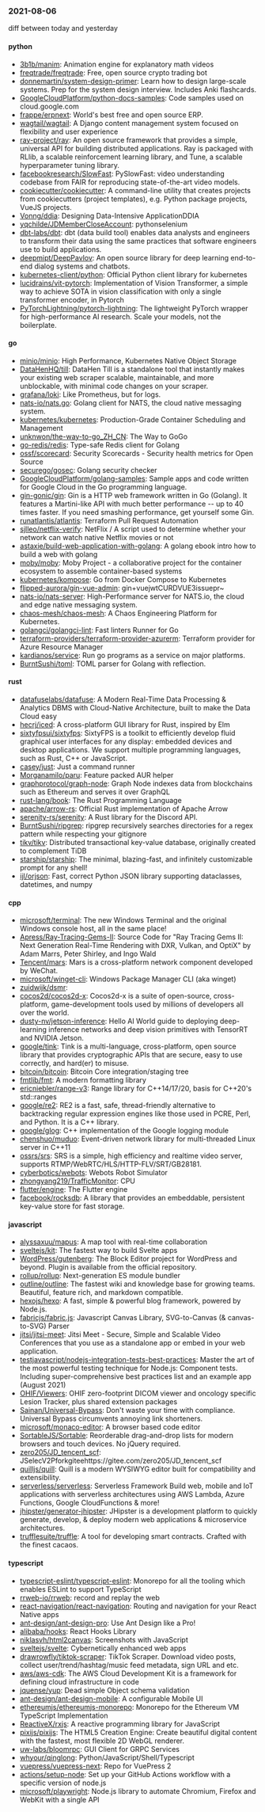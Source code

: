### 2021-08-06
diff between today and yesterday

#### python
* [3b1b/manim](https://github.com/3b1b/manim): Animation engine for explanatory math videos
* [freqtrade/freqtrade](https://github.com/freqtrade/freqtrade): Free, open source crypto trading bot
* [donnemartin/system-design-primer](https://github.com/donnemartin/system-design-primer): Learn how to design large-scale systems. Prep for the system design interview. Includes Anki flashcards.
* [GoogleCloudPlatform/python-docs-samples](https://github.com/GoogleCloudPlatform/python-docs-samples): Code samples used on cloud.google.com
* [frappe/erpnext](https://github.com/frappe/erpnext): World's best free and open source ERP.
* [wagtail/wagtail](https://github.com/wagtail/wagtail): A Django content management system focused on flexibility and user experience
* [ray-project/ray](https://github.com/ray-project/ray): An open source framework that provides a simple, universal API for building distributed applications. Ray is packaged with RLlib, a scalable reinforcement learning library, and Tune, a scalable hyperparameter tuning library.
* [facebookresearch/SlowFast](https://github.com/facebookresearch/SlowFast): PySlowFast: video understanding codebase from FAIR for reproducing state-of-the-art video models.
* [cookiecutter/cookiecutter](https://github.com/cookiecutter/cookiecutter): A command-line utility that creates projects from cookiecutters (project templates), e.g. Python package projects, VueJS projects.
* [Vonng/ddia](https://github.com/Vonng/ddia): Designing Data-Intensive ApplicationDDIA
* [yqchilde/JDMemberCloseAccount](https://github.com/yqchilde/JDMemberCloseAccount): pythonselenium 
* [dbt-labs/dbt](https://github.com/dbt-labs/dbt): dbt (data build tool) enables data analysts and engineers to transform their data using the same practices that software engineers use to build applications.
* [deepmipt/DeepPavlov](https://github.com/deepmipt/DeepPavlov): An open source library for deep learning end-to-end dialog systems and chatbots.
* [kubernetes-client/python](https://github.com/kubernetes-client/python): Official Python client library for kubernetes
* [lucidrains/vit-pytorch](https://github.com/lucidrains/vit-pytorch): Implementation of Vision Transformer, a simple way to achieve SOTA in vision classification with only a single transformer encoder, in Pytorch
* [PyTorchLightning/pytorch-lightning](https://github.com/PyTorchLightning/pytorch-lightning): The lightweight PyTorch wrapper for high-performance AI research. Scale your models, not the boilerplate.

#### go
* [minio/minio](https://github.com/minio/minio): High Performance, Kubernetes Native Object Storage
* [DataHenHQ/till](https://github.com/DataHenHQ/till): DataHen Till is a standalone tool that instantly makes your existing web scraper scalable, maintainable, and more unblockable, with minimal code changes on your scraper.
* [grafana/loki](https://github.com/grafana/loki): Like Prometheus, but for logs.
* [nats-io/nats.go](https://github.com/nats-io/nats.go): Golang client for NATS, the cloud native messaging system.
* [kubernetes/kubernetes](https://github.com/kubernetes/kubernetes): Production-Grade Container Scheduling and Management
* [unknwon/the-way-to-go_ZH_CN](https://github.com/unknwon/the-way-to-go_ZH_CN): The Way to GoGo 
* [go-redis/redis](https://github.com/go-redis/redis): Type-safe Redis client for Golang
* [ossf/scorecard](https://github.com/ossf/scorecard): Security Scorecards - Security health metrics for Open Source
* [securego/gosec](https://github.com/securego/gosec): Golang security checker
* [GoogleCloudPlatform/golang-samples](https://github.com/GoogleCloudPlatform/golang-samples): Sample apps and code written for Google Cloud in the Go programming language.
* [gin-gonic/gin](https://github.com/gin-gonic/gin): Gin is a HTTP web framework written in Go (Golang). It features a Martini-like API with much better performance -- up to 40 times faster. If you need smashing performance, get yourself some Gin.
* [runatlantis/atlantis](https://github.com/runatlantis/atlantis): Terraform Pull Request Automation
* [sjlleo/netflix-verify](https://github.com/sjlleo/netflix-verify): NetFlix / A script used to determine whether your network can watch native Netflix movies or not
* [astaxie/build-web-application-with-golang](https://github.com/astaxie/build-web-application-with-golang): A golang ebook intro how to build a web with golang
* [moby/moby](https://github.com/moby/moby): Moby Project - a collaborative project for the container ecosystem to assemble container-based systems
* [kubernetes/kompose](https://github.com/kubernetes/kompose): Go from Docker Compose to Kubernetes
* [flipped-aurora/gin-vue-admin](https://github.com/flipped-aurora/gin-vue-admin): gin+vuejwtCURDVUE3issuepr~
* [nats-io/nats-server](https://github.com/nats-io/nats-server): High-Performance server for NATS.io, the cloud and edge native messaging system.
* [chaos-mesh/chaos-mesh](https://github.com/chaos-mesh/chaos-mesh): A Chaos Engineering Platform for Kubernetes.
* [golangci/golangci-lint](https://github.com/golangci/golangci-lint): Fast linters Runner for Go
* [terraform-providers/terraform-provider-azurerm](https://github.com/terraform-providers/terraform-provider-azurerm): Terraform provider for Azure Resource Manager
* [kardianos/service](https://github.com/kardianos/service): Run go programs as a service on major platforms.
* [BurntSushi/toml](https://github.com/BurntSushi/toml): TOML parser for Golang with reflection.

#### rust
* [datafuselabs/datafuse](https://github.com/datafuselabs/datafuse): A Modern Real-Time Data Processing & Analytics DBMS with Cloud-Native Architecture, built to make the Data Cloud easy
* [hecrj/iced](https://github.com/hecrj/iced): A cross-platform GUI library for Rust, inspired by Elm
* [sixtyfpsui/sixtyfps](https://github.com/sixtyfpsui/sixtyfps): SixtyFPS is a toolkit to efficiently develop fluid graphical user interfaces for any display: embedded devices and desktop applications. We support multiple programming languages, such as Rust, C++ or JavaScript.
* [casey/just](https://github.com/casey/just):  Just a command runner
* [Morganamilo/paru](https://github.com/Morganamilo/paru): Feature packed AUR helper
* [graphprotocol/graph-node](https://github.com/graphprotocol/graph-node): Graph Node indexes data from blockchains such as Ethereum and serves it over GraphQL
* [rust-lang/book](https://github.com/rust-lang/book): The Rust Programming Language
* [apache/arrow-rs](https://github.com/apache/arrow-rs): Official Rust implementation of Apache Arrow
* [serenity-rs/serenity](https://github.com/serenity-rs/serenity): A Rust library for the Discord API.
* [BurntSushi/ripgrep](https://github.com/BurntSushi/ripgrep): ripgrep recursively searches directories for a regex pattern while respecting your gitignore
* [tikv/tikv](https://github.com/tikv/tikv): Distributed transactional key-value database, originally created to complement TiDB
* [starship/starship](https://github.com/starship/starship):  The minimal, blazing-fast, and infinitely customizable prompt for any shell!
* [ijl/orjson](https://github.com/ijl/orjson): Fast, correct Python JSON library supporting dataclasses, datetimes, and numpy

#### cpp
* [microsoft/terminal](https://github.com/microsoft/terminal): The new Windows Terminal and the original Windows console host, all in the same place!
* [Apress/Ray-Tracing-Gems-II](https://github.com/Apress/Ray-Tracing-Gems-II): Source Code for "Ray Tracing Gems II: Next Generation Real-Time Rendering with DXR, Vulkan, and OptiX" by Adam Marrs, Peter Shirley, and Ingo Wald
* [Tencent/mars](https://github.com/Tencent/mars): Mars is a cross-platform network component developed by WeChat.
* [microsoft/winget-cli](https://github.com/microsoft/winget-cli): Windows Package Manager CLI (aka winget)
* [zuidwijk/dsmr](https://github.com/zuidwijk/dsmr): 
* [cocos2d/cocos2d-x](https://github.com/cocos2d/cocos2d-x): Cocos2d-x is a suite of open-source, cross-platform, game-development tools used by millions of developers all over the world.
* [dusty-nv/jetson-inference](https://github.com/dusty-nv/jetson-inference): Hello AI World guide to deploying deep-learning inference networks and deep vision primitives with TensorRT and NVIDIA Jetson.
* [google/tink](https://github.com/google/tink): Tink is a multi-language, cross-platform, open source library that provides cryptographic APIs that are secure, easy to use correctly, and hard(er) to misuse.
* [bitcoin/bitcoin](https://github.com/bitcoin/bitcoin): Bitcoin Core integration/staging tree
* [fmtlib/fmt](https://github.com/fmtlib/fmt): A modern formatting library
* [ericniebler/range-v3](https://github.com/ericniebler/range-v3): Range library for C++14/17/20, basis for C++20's std::ranges
* [google/re2](https://github.com/google/re2): RE2 is a fast, safe, thread-friendly alternative to backtracking regular expression engines like those used in PCRE, Perl, and Python. It is a C++ library.
* [google/glog](https://github.com/google/glog): C++ implementation of the Google logging module
* [chenshuo/muduo](https://github.com/chenshuo/muduo): Event-driven network library for multi-threaded Linux server in C++11
* [ossrs/srs](https://github.com/ossrs/srs): SRS is a simple, high efficiency and realtime video server, supports RTMP/WebRTC/HLS/HTTP-FLV/SRT/GB28181.
* [cyberbotics/webots](https://github.com/cyberbotics/webots): Webots Robot Simulator
* [zhongyang219/TrafficMonitor](https://github.com/zhongyang219/TrafficMonitor): CPU
* [flutter/engine](https://github.com/flutter/engine): The Flutter engine
* [facebook/rocksdb](https://github.com/facebook/rocksdb): A library that provides an embeddable, persistent key-value store for fast storage.

#### javascript
* [alyssaxuu/mapus](https://github.com/alyssaxuu/mapus): A map tool with real-time collaboration 
* [sveltejs/kit](https://github.com/sveltejs/kit): The fastest way to build Svelte apps
* [WordPress/gutenberg](https://github.com/WordPress/gutenberg): The Block Editor project for WordPress and beyond. Plugin is available from the official repository.
* [rollup/rollup](https://github.com/rollup/rollup): Next-generation ES module bundler
* [outline/outline](https://github.com/outline/outline): The fastest wiki and knowledge base for growing teams. Beautiful, feature rich, and markdown compatible.
* [hexojs/hexo](https://github.com/hexojs/hexo): A fast, simple & powerful blog framework, powered by Node.js.
* [fabricjs/fabric.js](https://github.com/fabricjs/fabric.js): Javascript Canvas Library, SVG-to-Canvas (& canvas-to-SVG) Parser
* [jitsi/jitsi-meet](https://github.com/jitsi/jitsi-meet): Jitsi Meet - Secure, Simple and Scalable Video Conferences that you use as a standalone app or embed in your web application.
* [testjavascript/nodejs-integration-tests-best-practices](https://github.com/testjavascript/nodejs-integration-tests-best-practices):  Master the art of the most powerful testing technique for Node.js: Component tests. Including super-comprehensive best practices list and an example app (August 2021)
* [OHIF/Viewers](https://github.com/OHIF/Viewers): OHIF zero-footprint DICOM viewer and oncology specific Lesion Tracker, plus shared extension packages
* [Sainan/Universal-Bypass](https://github.com/Sainan/Universal-Bypass): Don't waste your time with compliance. Universal Bypass circumvents annoying link shorteners.
* [microsoft/monaco-editor](https://github.com/microsoft/monaco-editor): A browser based code editor
* [SortableJS/Sortable](https://github.com/SortableJS/Sortable): Reorderable drag-and-drop lists for modern browsers and touch devices. No jQuery required.
* [zero205/JD_tencent_scf](https://github.com/zero205/JD_tencent_scf): JSelecV2Pforkgiteehttps://gitee.com/zero205/JD_tencent_scf
* [quilljs/quill](https://github.com/quilljs/quill): Quill is a modern WYSIWYG editor built for compatibility and extensibility.
* [serverless/serverless](https://github.com/serverless/serverless):  Serverless Framework  Build web, mobile and IoT applications with serverless architectures using AWS Lambda, Azure Functions, Google CloudFunctions & more! 
* [jhipster/generator-jhipster](https://github.com/jhipster/generator-jhipster): JHipster is a development platform to quickly generate, develop, & deploy modern web applications & microservice architectures.
* [trufflesuite/truffle](https://github.com/trufflesuite/truffle): A tool for developing smart contracts. Crafted with the finest cacaos.

#### typescript
* [typescript-eslint/typescript-eslint](https://github.com/typescript-eslint/typescript-eslint):  Monorepo for all the tooling which enables ESLint to support TypeScript
* [rrweb-io/rrweb](https://github.com/rrweb-io/rrweb): record and replay the web
* [react-navigation/react-navigation](https://github.com/react-navigation/react-navigation): Routing and navigation for your React Native apps
* [ant-design/ant-design-pro](https://github.com/ant-design/ant-design-pro):  Use Ant Design like a Pro!
* [alibaba/hooks](https://github.com/alibaba/hooks): React Hooks Library
* [niklasvh/html2canvas](https://github.com/niklasvh/html2canvas): Screenshots with JavaScript
* [sveltejs/svelte](https://github.com/sveltejs/svelte): Cybernetically enhanced web apps
* [drawrowfly/tiktok-scraper](https://github.com/drawrowfly/tiktok-scraper): TikTok Scraper. Download video posts, collect user/trend/hashtag/music feed metadata, sign URL and etc.
* [aws/aws-cdk](https://github.com/aws/aws-cdk): The AWS Cloud Development Kit is a framework for defining cloud infrastructure in code
* [jquense/yup](https://github.com/jquense/yup): Dead simple Object schema validation
* [ant-design/ant-design-mobile](https://github.com/ant-design/ant-design-mobile): A configurable Mobile UI
* [ethereumjs/ethereumjs-monorepo](https://github.com/ethereumjs/ethereumjs-monorepo): Monorepo for the Ethereum VM TypeScript Implementation
* [ReactiveX/rxjs](https://github.com/ReactiveX/rxjs): A reactive programming library for JavaScript
* [pixijs/pixijs](https://github.com/pixijs/pixijs): The HTML5 Creation Engine: Create beautiful digital content with the fastest, most flexible 2D WebGL renderer.
* [uw-labs/bloomrpc](https://github.com/uw-labs/bloomrpc): GUI Client for GRPC Services
* [whyour/qinglong](https://github.com/whyour/qinglong): Python/JavaScript/Shell/Typescript 
* [vuepress/vuepress-next](https://github.com/vuepress/vuepress-next): Repo for VuePress 2
* [actions/setup-node](https://github.com/actions/setup-node): Set up your GitHub Actions workflow with a specific version of node.js
* [microsoft/playwright](https://github.com/microsoft/playwright): Node.js library to automate Chromium, Firefox and WebKit with a single API
